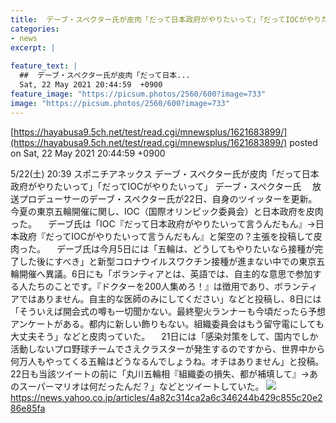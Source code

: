 ```yaml
---
title:  デーブ・スペクター氏が皮肉「だって日本政府がやりたいって」「だってIOCがやりたいって」  
categories:
- news
excerpt: |
  
feature_text: |
  ##  デーブ・スペクター氏が皮肉「だって日本...
  Sat, 22 May 2021 20:44:59  +0900
feature_image: "https://picsum.photos/2560/600?image=733"
image: "https://picsum.photos/2560/600?image=733"
---
```


[https://hayabusa9.5ch.net/test/read.cgi/mnewsplus/1621683899/](https://hayabusa9.5ch.net/test/read.cgi/mnewsplus/1621683899/)
posted on Sat, 22 May 2021 20:44:59  +0900

<!--more-->

5/22(土) 20:39 スポニチアネックス デーブ・スペクター氏が皮肉「だって日本政府がやりたいって」「だってIOCがやりたいって」 デーブ・スペクター氏 　放送プロデューサーのデーブ・スペクター氏が22日、自身のツイッターを更新。今夏の東京五輪開催に関し、IOC（国際オリンピック委員会）と日本政府を皮肉った。 　デーブ氏は「IOC『だって日本政府がやりたいって言うんだもん』→日本政府『だってIOCがやりたいって言うんだもん』と架空の？主張を投稿して皮肉った。 　デーブ氏は今月5日には「五輪は、どうしてもやりたいなら接種が完了した後にすべき」と新型コロナウイルスワクチン接種が進まない中での東京五輪開催へ異議。6日にも「ボランティアとは、英語では、自主的な意思で参加する人たちのことです。『ドクターを200人集めろ！』は徴用であり、ボランティアではありません。自主的な医師のみにしてください」などと投稿し、8日には「そういえば開会式の噂も一切聞かない。最終聖火ランナーも今頃だったら予想アンケートがある。都内に新しい飾りもない。組織委員会はもう留守電にしても大丈夫そう」などと皮肉っていた。 　21日には「感染対策をして、国内でしか活動しないプロ野球チームでさえクラスターが発生するのですから、世界中から何万人もやってくる五輪はどうなるんでしょうね。オチはありません」と投稿。22日も当該ツイートの前に「丸川五輪相『組織委の損失、都が補填して』→あのスーパーマリオは何だったんだ？」などとツイートしていた。 ![](https://amd-pctr.c.yimg.jp/r/iwiz-amd/20210522-00000270-spnannex-000-2-view.jpg) https://news.yahoo.co.jp/articles/4a82c314ca2a6c346244b429c855c20e286e85fa
